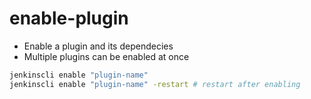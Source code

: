 # enable-plugin

- Enable a plugin and its dependecies
- Multiple plugins can be enabled at once

```sh
jenkinscli enable "plugin-name"
jenkinscli enable "plugin-name" -restart # restart after enabling
```

